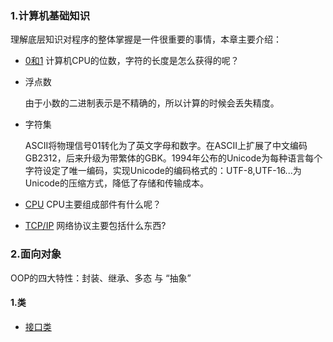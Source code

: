 ### 1.计算机基础知识

理解底层知识对程序的整体掌握是一件很重要的事情，本章主要介绍：

- [0和1](component/01.md)   计算机CPU的位数，字符的长度是怎么获得的呢？

- 浮点数

  由于小数的二进制表示是不精确的，所以计算的时候会丢失精度。  

- 字符集

  ASCII将物理信号01转化为了英文字母和数字。在ASCII上扩展了中文编码GB2312，后来升级为带繁体的GBK。1994年公布的Unicode为每种语言每个字符设定了唯一编码，实现Unicode的编码格式的：UTF-8,UTF-16...为Unicode的压缩方式，降低了存储和传输成本。

- [CPU](component/cpu.md) CPU主要组成部件有什么呢？  

- [TCP/IP](component/tcp-ip.md) 网络协议主要包括什么东西? 

### 2.面向对象

OOP的四大特性：封装、继承、多态 与 “抽象”

#### 1.类

- [接口类](component/interface.md)































